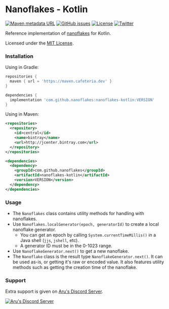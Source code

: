 # Nanoflakes - Kotlin

[![Maven metadata URL](https://img.shields.io/maven-metadata/v?metadataUrl=https%3A%2F%2Fmaven.cafeteria.dev%2Freleases%2Fcom%2Fgithub%2Fnanoflakes%2Fnanoflakes-kotlin%2Fmaven-metadata.xml)](https://maven.cafeteria.dev/releases/com/github/nanoflakes/nanoflakes-kotlin)
[![GitHub issues](https://img.shields.io/github/issues/nanoflakes/nanoflakes-kotlin)](https://github.com/nanoflakes/nanoflakes-kotlin/issues)
[![License](https://img.shields.io/github/license/nanoflakes/nanoflakes-kotlin)](https://github.com/nanoflakes/nanoflakes-kotlin/tree/master/LICENSE)
[![Twitter](https://img.shields.io/twitter/url?style=social&url=https%3A%2F%2Fgithub.com%2Fnanoflakes%2Fnanoflakes-kotlin)](https://twitter.com/intent/tweet?text=Wow:&url=https%3A%2F%2Fgithub.com%2Fnanoflakes%2Fnanoflakes-kotlin)

Reference implementation of [nanoflakes](https://github.com/nanoflakes/nanoflakes) for Kotlin.

Licensed under the [MIT License](https://github.com/nanoflakes/nanoflakes-kotlin/blob/master/LICENSE).

### Installation

Using in Gradle:

```gradle
repositories {
  maven { url = 'https://maven.cafeteria.dev' }
}

dependencies {
  implementation 'com.github.nanoflakes:nanoflakes-kotlin:VERSION'
}
```

Using in Maven:

```xml
<repositories>
  <repository>
    <id>central</id>
    <name>bintray</name>
    <url>http://jcenter.bintray.com</url>
  </repository>
</repositories>

<dependencies>
  <dependency>
    <groupId>com.github.nanoflakes</groupId>
    <artifactId>nanoflakes-kotlin</artifactId>
    <version>VERSION</version>
  </dependency>
</dependencies>
```

### Usage

- The `Ǹanoflakes` class contains utility methods for handling with nanoflakes.
- Use `Nanoflakes.localGenerator(epoch, generatorId)` to create a local nanoflake generator.
    - You can get an epoch by calling `System.currentTimeMillis()` in a Java shell (`jjs`, `jshell`, etc).
    - A generator ID must be in the 0-1023 range.
- Use `NanoflakeGenerator.next()` to get a new nanoflake.
- The `Nanoflake` class is the result type `NanoflakeGenerator.next()`. It can be used as-is, or getting it's raw or encoded value. It also features utility methods such as getting the creation time of the nanoflake.

### Support

Extra support is given on [Aru's Discord Server](https://discord.gg/URPghxg).

[![Aru's Discord Server](https://discordapp.com/api/guilds/403934661627215882/embed.png?style=banner2)](https://discord.gg/URPghxg)
